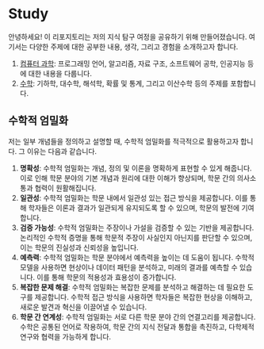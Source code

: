 <h1>Study</h1>

안녕하세요! 이 리포지토리는 저의 지식 탐구 여정을 공유하기 위해 만들어졌습니다. 여기서는 다양한 주제에 대한 공부한 내용, 생각, 그리고 경험을 소개하고자 합니다.

1. [컴퓨터 과학](https://github.com/weird14446/Study/tree/main/Computer%20Science): 프로그래밍 언어, 알고리즘, 자료 구조, 소프트웨어 공학, 인공지능 등에 대한 내용을 다룹니다.
2. [수학](https://github.com/weird14446/Study/tree/main/Mathematics): 기하학, 대수학, 해석학, 확률 및 통계, 그리고 이산수학 등의 주제를 포함합니다.

<h2>수학적 엄밀화</h2>
저는 일부 개념들을 정의하고 설명할 때, 수학적 엄밀화를 적극적으로 활용하고자 합니다. 그 이유는 다음과 같습니다.
<br>


1. **명확성**: 수학적 엄밀화는 개념, 정의 및 이론을 명확하게 표현할 수 있게 해줍니다. 이로 인해 학문 분야의 기본 개념과 원리에 대한 이해가 향상되며, 학문 간의 의사소통과 협력이 원활해집니다.
2. **일관성**: 수학적 엄밀화는 학문 내에서 일관성 있는 접근 방식을 제공합니다. 이를 통해 학자들은 이론과 결과가 일관되게 유지되도록 할 수 있으며, 학문의 발전에 기여합니다.
3. **검증 가능성**: 수학적 엄밀화는 주장이나 가설을 검증할 수 있는 기반을 제공합니다. 논리적인 수학적 증명을 통해 학문적 주장이 사실인지 아닌지를 판단할 수 있으며, 이는 학문의 진실성과 신뢰성을 높입니다.
4. **예측력**: 수학적 엄밀화는 학문 분야에서 예측력을 높이는 데 도움이 됩니다. 수학적 모델을 사용하면 현상이나 데이터 패턴을 분석하고, 미래의 결과를 예측할 수 있습니다. 이를 통해 학문의 적용성과 효용성이 증가합니다.
5. **복잡한 문제 해결**: 수학적 엄밀화는 복잡한 문제를 분석하고 해결하는 데 필요한 도구를 제공합니다. 수학적 접근 방식을 사용하면 학자들은 복잡한 현상을 이해하고, 새로운 발견과 혁신을 이끌어낼 수 있습니다.
6. **학문 간 연계성**: 수학적 엄밀화는 서로 다른 학문 분야 간의 연결고리를 제공합니다. 수학은 공통된 언어로 작용하여, 학문 간의 지식 전달과 통합을 촉진하고, 다학제적 연구와 협력을 가능하게 합니다.
